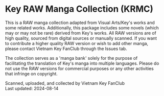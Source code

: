 # Key RAW Manga Collection (KRMC)

This is a RAW manga collection adapted from Visual Arts/Key's works and some related works. Additionally, this package includes some novels (which may or may not be rare) derived from Key's works. All RAW versions are of high quality, sourced from digital sources or manually scanned. If you want to contribute a higher quality RAW version or wish to add other manga, please contact Vietnam Key FanClub through the Issues tab.

The collection serves as a 'manga bank' solely for the purpose of facilitating the translation of Key's manga into multiple languages. Please do not use the RAW versions for commercial purposes or any other activities that infringe on copyright.

Scanned, uploaded, and collected by Vietnam Key FanClub<br />Last updated: 2024-08-14